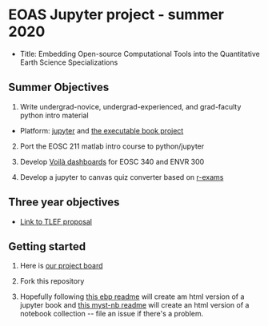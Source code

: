 # EOAS Jupyter project - summer 2020

- Title:  Embedding Open-source Computational Tools into the
  Quantitative Earth Science Specializations
  
## Summer Objectives

1. Write undergrad-novice, undergrad-experienced, and grad-faculty python intro material

- Platform:  [jupyter](https://jupyter.org/) and [the executable book project](https://ebp.jupyterbook.org/en/latest/)

2. Port the EOSC 211 matlab intro course to python/jupyter

3. Develop [Voilà dashboards](https://github.com/voila-dashboards/voila) for EOSC 340 and ENVR 300

4. Develop a jupyter to canvas quiz converter based on [r-exams](http://www.r-exams.org/)

## Three year objectives

- [Link to TLEF proposal](docs/Quant-TLEF-2019.docx.pdf)

## Getting started

1. Here is [our project board](https://github.com/eoas-ubc/eoas_tlef/projects/2)

2. Fork this repository

3. Hopefully following [this ebp readme](quantecon-example/README.md) will create am html version of a jupyter book and [this myst-nb readme](pyman/README.md) will create an html version of a notebook collection -- file an issue if there's a problem.
